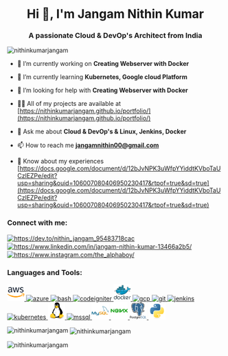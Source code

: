<h1 align="center">Hi 👋, I'm Jangam Nithin Kumar</h1>
<h3 align="center">A passionate Cloud & DevOp's Architect from India</h3>

<p align="left"> <img src="https://komarev.com/ghpvc/?username=nithinkumarjangam&label=Profile%20views&color=0e75b6&style=flat" alt="nithinkumarjangam" /> </p>

- 🔭 I’m currently working on **Creating Webserver with Docker**

- 🌱 I’m currently learning **Kubernetes, Google cloud Platform**

- 🤝 I’m looking for help with **Creating Webserver with Docker**

- 👨‍💻 All of my projects are available at [https://nithinkumarjangam.github.io/portfolio/](https://nithinkumarjangam.github.io/portfolio/)

- 💬 Ask me about **Cloud & DevOp's & Linux, Jenkins, Docker**

- 📫 How to reach me **jangamnithin00@gmail.com**

- 📄 Know about my experiences [https://docs.google.com/document/d/12bJvNPK3uWfpYYiddtKVboTaUCzlEZPe/edit?usp=sharing&ouid=106007080406950230417&rtpof=true&sd=true](https://docs.google.com/document/d/12bJvNPK3uWfpYYiddtKVboTaUCzlEZPe/edit?usp=sharing&ouid=106007080406950230417&rtpof=true&sd=true)

<h3 align="left">Connect with me:</h3>
<p align="left">
<a href="https://dev.to/https://dev.to/nithin_jangam_95483718cac" target="blank"><img align="center" src="https://raw.githubusercontent.com/rahuldkjain/github-profile-readme-generator/master/src/images/icons/Social/devto.svg" alt="https://dev.to/nithin_jangam_95483718cac" height="30" width="40" /></a>
<a href="https://linkedin.com/in/https://www.linkedin.com/in/jangam-nithin-kumar-13466a2b5/" target="blank"><img align="center" src="https://raw.githubusercontent.com/rahuldkjain/github-profile-readme-generator/master/src/images/icons/Social/linked-in-alt.svg" alt="https://www.linkedin.com/in/jangam-nithin-kumar-13466a2b5/" height="30" width="40" /></a>
<a href="https://instagram.com/https://www.instagram.com/the_alphaboy/" target="blank"><img align="center" src="https://raw.githubusercontent.com/rahuldkjain/github-profile-readme-generator/master/src/images/icons/Social/instagram.svg" alt="https://www.instagram.com/the_alphaboy/" height="30" width="40" /></a>
</p>

<h3 align="left">Languages and Tools:</h3>
<p align="left"> <a href="https://aws.amazon.com" target="_blank" rel="noreferrer"> <img src="https://raw.githubusercontent.com/devicons/devicon/master/icons/amazonwebservices/amazonwebservices-original-wordmark.svg" alt="aws" width="40" height="40"/> </a> <a href="https://azure.microsoft.com/en-in/" target="_blank" rel="noreferrer"> <img src="https://www.vectorlogo.zone/logos/microsoft_azure/microsoft_azure-icon.svg" alt="azure" width="40" height="40"/> </a> <a href="https://www.gnu.org/software/bash/" target="_blank" rel="noreferrer"> <img src="https://www.vectorlogo.zone/logos/gnu_bash/gnu_bash-icon.svg" alt="bash" width="40" height="40"/> </a> <a href="https://codeigniter.com" target="_blank" rel="noreferrer"> <img src="https://cdn.worldvectorlogo.com/logos/codeigniter.svg" alt="codeigniter" width="40" height="40"/> </a> <a href="https://www.docker.com/" target="_blank" rel="noreferrer"> <img src="https://raw.githubusercontent.com/devicons/devicon/master/icons/docker/docker-original-wordmark.svg" alt="docker" width="40" height="40"/> </a> <a href="https://cloud.google.com" target="_blank" rel="noreferrer"> <img src="https://www.vectorlogo.zone/logos/google_cloud/google_cloud-icon.svg" alt="gcp" width="40" height="40"/> </a> <a href="https://git-scm.com/" target="_blank" rel="noreferrer"> <img src="https://www.vectorlogo.zone/logos/git-scm/git-scm-icon.svg" alt="git" width="40" height="40"/> </a> <a href="https://www.jenkins.io" target="_blank" rel="noreferrer"> <img src="https://www.vectorlogo.zone/logos/jenkins/jenkins-icon.svg" alt="jenkins" width="40" height="40"/> </a> <a href="https://kubernetes.io" target="_blank" rel="noreferrer"> <img src="https://www.vectorlogo.zone/logos/kubernetes/kubernetes-icon.svg" alt="kubernetes" width="40" height="40"/> </a> <a href="https://www.linux.org/" target="_blank" rel="noreferrer"> <img src="https://raw.githubusercontent.com/devicons/devicon/master/icons/linux/linux-original.svg" alt="linux" width="40" height="40"/> </a> <a href="https://www.microsoft.com/en-us/sql-server" target="_blank" rel="noreferrer"> <img src="https://www.svgrepo.com/show/303229/microsoft-sql-server-logo.svg" alt="mssql" width="40" height="40"/> </a> <a href="https://www.mysql.com/" target="_blank" rel="noreferrer"> <img src="https://raw.githubusercontent.com/devicons/devicon/master/icons/mysql/mysql-original-wordmark.svg" alt="mysql" width="40" height="40"/> </a> <a href="https://www.nginx.com" target="_blank" rel="noreferrer"> <img src="https://raw.githubusercontent.com/devicons/devicon/master/icons/nginx/nginx-original.svg" alt="nginx" width="40" height="40"/> </a> <a href="https://www.postgresql.org" target="_blank" rel="noreferrer"> <img src="https://raw.githubusercontent.com/devicons/devicon/master/icons/postgresql/postgresql-original-wordmark.svg" alt="postgresql" width="40" height="40"/> </a> <a href="https://www.python.org" target="_blank" rel="noreferrer"> <img src="https://raw.githubusercontent.com/devicons/devicon/master/icons/python/python-original.svg" alt="python" width="40" height="40"/> </a> </p>

<p><img align="left" src="https://github-readme-stats.vercel.app/api/top-langs?username=nithinkumarjangam&show_icons=true&locale=en&layout=compact" alt="nithinkumarjangam" /></p>

<p>&nbsp;<img align="center" src="https://github-readme-stats.vercel.app/api?username=nithinkumarjangam&show_icons=true&locale=en" alt="nithinkumarjangam" /></p>

<p><img align="center" src="https://github-readme-streak-stats.herokuapp.com/?user=nithinkumarjangam&" alt="nithinkumarjangam" /></p>
